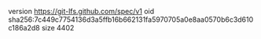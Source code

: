 version https://git-lfs.github.com/spec/v1
oid sha256:7c449c7754136d3a5ffb16b662131fa5970705a0e8aa0570b6c3d610c186a2d8
size 4402
